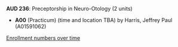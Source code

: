 **AUD 236**: Preceptorship in Neuro-Otology (2 units)

- **A00** (Practicum) (time and location TBA) by Harris, Jeffrey Paul (A01591062)

[Enrollment numbers over time](./AUD236.tsv)
